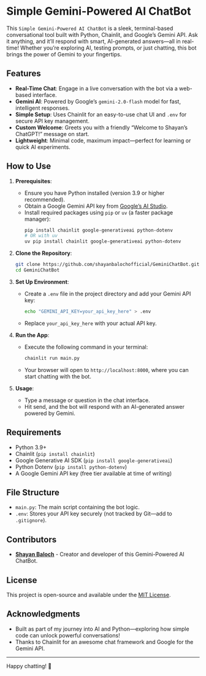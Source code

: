 
# Simple Gemini-Powered AI ChatBot

This `Simple Gemini-Powered AI ChatBot` is a sleek, terminal-based conversational tool built with Python, Chainlit, and Google’s Gemini API. Ask it anything, and it’ll respond with smart, AI-generated answers—all in real-time! Whether you’re exploring AI, testing prompts, or just chatting, this bot brings the power of Gemini to your fingertips.

## Features

- **Real-Time Chat**: Engage in a live conversation with the bot via a web-based interface.
- **Gemini AI**: Powered by Google’s `gemini-2.0-flash` model for fast, intelligent responses.
- **Simple Setup**: Uses Chainlit for an easy-to-use chat UI and `.env` for secure API key management.
- **Custom Welcome**: Greets you with a friendly “Welcome to Shayan’s ChatGPT!” message on start.
- **Lightweight**: Minimal code, maximum impact—perfect for learning or quick AI experiments.

## How to Use

1. **Prerequisites**:
   - Ensure you have Python installed (version 3.9 or higher recommended).
   - Obtain a Google Gemini API key from [Google’s AI Studio](https://makersuite.google.com/app/apikey).
   - Install required packages using `pip` or `uv` (a faster package manager):
     ```bash
     pip install chainlit google-generativeai python-dotenv
     # OR with uv
     uv pip install chainlit google-generativeai python-dotenv
     ```

2. **Clone the Repository**:
   ```bash
   git clone https://github.com/shayanbalochofficial/GeminiChatBot.git
   cd GeminiChatBot
   ```

3. **Set Up Environment**:
   - Create a `.env` file in the project directory and add your Gemini API key:
     ```bash
     echo "GEMINI_API_KEY=your_api_key_here" > .env
     ```
   - Replace `your_api_key_here` with your actual API key.

4. **Run the App**:
   - Execute the following command in your terminal:
     ```bash
     chainlit run main.py
     ```
   - Your browser will open to `http://localhost:8000`, where you can start chatting with the bot.

5. **Usage**:
   - Type a message or question in the chat interface.
   - Hit send, and the bot will respond with an AI-generated answer powered by Gemini.

## Requirements
- Python 3.9+
- Chainlit (`pip install chainlit`)
- Google Generative AI SDK (`pip install google-generativeai`)
- Python Dotenv (`pip install python-dotenv`)
- A Google Gemini API key (free tier available at time of writing)

## File Structure
- `main.py`: The main script containing the bot logic.
- `.env`: Stores your API key securely (not tracked by Git—add to `.gitignore`).

## Contributors
- **[Shayan Baloch](https://github.com/shayanbalochofficial)** - Creator and developer of this Gemini-Powered AI ChatBot.

## License
This project is open-source and available under the [MIT License](https://opensource.org/licenses/MIT).

## Acknowledgments
- Built as part of my journey into AI and Python—exploring how simple code can unlock powerful conversations!
- Thanks to Chainlit for an awesome chat framework and Google for the Gemini API.

---

Happy chatting! 🚀
